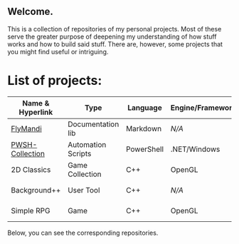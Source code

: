## Welcome.
This is a collection of repositories of my personal projects. Most of these serve the greater purpose of deepening my understanding of how stuff works and how to build said stuff.
There are, however, some projects that you might find useful or intriguing.

# List of projects:

| Name & Hyperlink                                  | Type              | Language  | Engine/Framework/API  | Status                       |
| ---                                               | ---               | ---       | ---                   | ---                          |
| [FlyMandi](https://github.com/FlyMandi/FlyMandi)  | Documentation lib | Markdown  | *N/A*                 | WIP :black_nib:           |
| [PWSH-Collection](https://github.com/FlyMandi/PWSH-Collection)| Automation Scripts| PowerShell| .NET/Windows          | WIP ✒️                       |
| 2D Classics                                       | Game Collection   | C++       | OpenGL                | Planned :page_with_curl:  |
| Background++                                      | User Tool         | C++       | *N/A*                 | To-do next :paperclip:    |
| Simple RPG                                        | Game              | C++       | OpenGL                | Planned :page_with_curl:  |

Below, you can see the corresponding repositories.
